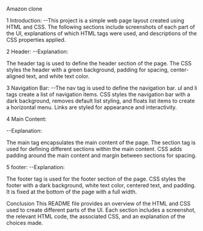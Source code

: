 Amazon clone

1 Introduction:
--This project is a simple web page layout created using HTML and CSS. The following sections include screenshots of each part of the UI, explanations of which HTML tags were used, and descriptions of the CSS properties applied.

2 Header:
--Explanation:

The header tag is used to define the header section of the page.
The CSS styles the header with a green background, padding for spacing, center-aligned text, and white text color.

3 Navigation Bar:
--The nav tag is used to define the navigation bar.
ul and li tags create a list of navigation items.
CSS styles the navigation bar with a dark background, removes default list styling, and floats list items to create a horizontal menu. Links are styled for appearance and interactivity.

4 Main Content:

--Explanation:

The main tag encapsulates the main content of the page.
The section tag is used for defining different sections within the main content.
CSS adds padding around the main content and margin between sections for spacing.

5 footer:
--Explanation:

The footer tag is used for the footer section of the page.
CSS styles the footer with a dark background, white text color, centered text, and padding. It is fixed at the bottom of the page with a full width.

Conclusion
This README file provides an overview of the HTML and CSS used to create different parts of the UI. Each section includes a screenshot, the relevant HTML code, the associated CSS, and an explanation of the choices made.

